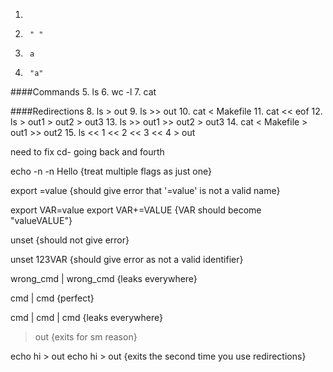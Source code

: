 1. 
2.      " "
3.      a
4.      "a"
####Commands
5.      ls
6.      wc -l
7.      cat

####Redirections
8.      ls > out
9.      ls >> out
10.     cat < Makefile
11.     cat << eof
12.     ls > out1 > out2 > out3
13.     ls >> out1 >> out2 > out3
14.     cat < Makefile > out1 >> out2
15.     ls << 1 << 2 << 3 << 4 > out


<!-- Builtins -->

<!-- CD -->
need to fix cd- going back and fourth

<!-- ECHO -->
echo -n -n Hello
{treat multiple flags as just one}

<!-- EXPORT -->
export =value
{should give error that '=value' is not a valid name}

export VAR=value
export VAR+=VALUE
{VAR should become "valueVALUE"}

<!-- UNSET -->
unset
{should not give error}

unset 123VAR
{should give error as not a valid identifier}

<!-- PIPES -->
wrong_cmd | wrong_cmd
{leaks everywhere}

cmd | cmd
{perfect}

cmd | cmd | cmd
{leaks everywhere}

<!-- REDIRECTIONS -->
> out
{exits for sm reason}

echo hi > out
echo hi > out
{exits the second time you use redirections}
